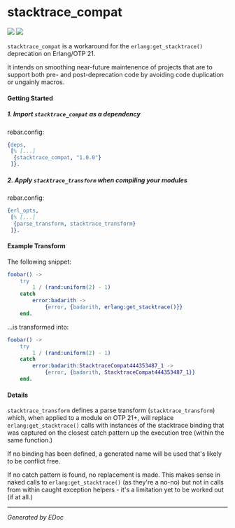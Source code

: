 # stacktrace\_compat

[![](https://img.shields.io/hexpm/v/stacktrace_compat.svg?style=flat)](https://hex.pm/packages/stacktrace_compat)
[![](https://travis-ci.org/g-andrade/stacktrace_compat.png?branch=master)](https://travis-ci.org/g-andrade/stacktrace_compat)

`stacktrace_compat` is a workaround for the `erlang:get_stacktrace()`
deprecation on Erlang/OTP 21.

It intends on smoothing near-future maintenence of projects that are to
support both pre- and post-deprecation code by avoiding code duplication
or ungainly macros.

#### Getting Started

##### 1\. Import `stacktrace_compat` as a dependency

rebar.config:

``` erlang
{deps,
 [% [...]
  {stacktrace_compat, "1.0.0"}
 ]}.
```

##### 2\. Apply `stacktrace_transform` when compiling your modules

rebar.config:

``` erlang
{erl_opts,
 [% [...]
  {parse_transform, stacktrace_transform}
 ]}.
```

#### Example Transform

The following snippet:

``` erlang
foobar() ->
    try
        1 / (rand:uniform(2) - 1)
    catch
        error:badarith ->
            {error, {badarith, erlang:get_stacktrace()}}
    end.
```

...is transformed into:

``` erlang
foobar() ->
    try
        1 / (rand:uniform(2) - 1)
    catch
        error:badarith:StacktraceCompat444353487_1 ->
            {error, {badarith, StacktraceCompat444353487_1}}
    end.
```

#### Details

`stacktrace_transform` defines a parse transform
(`stacktrace_transform`) which, when applied to a module on OTP 21+,
will replace `erlang:get_stacktrace()` calls with instances of the
stacktrace binding that was captured on the closest catch pattern up the
execution tree (within the same function.)

If no binding has been defined, a generated name will be used that's
likely to be conflict free.

If no catch pattern is found, no replacement is made. This makes sense
in naked calls to `erlang:get_stacktrace()` (as they're a no-no) but not
in calls from within caught exception helpers - it's a limitation yet to
be worked out (if at
all.)

-----

*Generated by EDoc*
